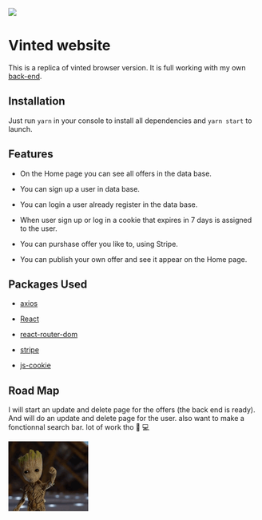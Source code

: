 ![](vinted.gif)

# Vinted website

This is a replica of vinted browser version.
It is full working with my own [back-end](https://github.com/zMzMTV/Vinted-back).

## Installation

Just run `yarn` in your console to install all dependencies and `yarn start` to launch.

## Features

- On the Home page you can see all offers in the data base.

- You can sign up a user in data base.

- You can login a user already register in the data base.

- When user sign up or log in a cookie that expires in 7 days is assigned to the user.

- You can purshase offer you like to, using Stripe.

- You can publish your own offer and see it appear on the Home page.

## Packages Used

- [axios](https://www.npmjs.com/package/axios)

- [React](https://reactjs.org/)

- [react-router-dom](https://reactrouter.com/web/guides/quick-start)

- [stripe](https://stripe.com/docs/payments/accept-a-payment?integration=elements)

- [js-cookie](https://www.npmjs.com/package/js-cookie)

## Road Map

I will start an update and delete page for the offers (the back end is ready). And will do an update and delete page for the user. also want to make a fonctionnal search bar. lot of work tho 👷 💻

![](grout.gif)
